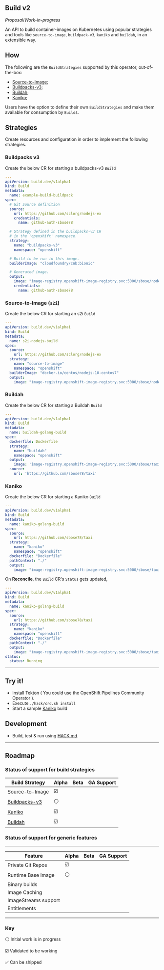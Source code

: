 ## Build v2

*Proposal*/*Work-in-progress*

An API to build container-images on Kubernetes using popular strategies and tools like
`source-to-image`, `buildpack-v3`, `kaniko` and `buildah`, in an extensible way.

## How

The following are the `BuildStrategies` supported by this operator, out-of-the-box:

* [Source-to-Image](samples/buildstrategy/source-to-image/README.md);
* [Buildpacks-v3](samples/buildstrategy/buildpacks-v3/README.md);
* [Buildah](samples/buildstrategy/buildah/buildstrategy_buildah_cr.yaml);
* [Kaniko](samples/buildstrategy/kaniko/buildstrategy_kaniko_cr.yaml);

Users have the option to define their own `BuildStrategies` and make them available for consumption
by `Build`s.

## Strategies

Create resources and configuration in order to implement the following strategies.

### Buildpacks v3

Create the below CR for starting a buildpacks-v3 `Build`

```yml
---
apiVersion: build.dev/v1alpha1
kind: Build
metadata:
  name: example-build-buildpack
spec:
  # Git Source definition
  source:
    url: https://github.com/sclorg/nodejs-ex
    credentials:
      name: github-auth-sbose78

  # Strategy defined in the buildpacks-v3 CR 
  # in the 'openshift' namespace.
  strategy: 
    name: "buildpacks-v3"
    namespace: "openshift"

  # Build to be run in this image.
  builderImage: "cloudfoundry/cnb:bionic"

  # Generated image.
  output:
    image: "image-registry.openshift-image-registry.svc:5000/sbose/nodejs-ex"
    credentials:
      name: github-auth-sbose78
```

### Source-to-Image (`s2i`)

Create the below CR for starting an s2i `Build`

```yml
---
apiVersion: build.dev/v1alpha1
kind: Build
metadata:
  name: s2i-nodejs-build
spec:
  source:
    url: https://github.com/sclorg/nodejs-ex
  strategy:
    name: "source-to-image"
    namespace: "openshift"
  builderImage: "docker.io/centos/nodejs-10-centos7"
  output:
    image: "image-registry.openshift-image-registry.svc:5000/sbose/nodejs-ex"
```

### Buildah

Create the below CR for starting a Buildah `Build`

```yml
---
apiVersion: build.dev/v1alpha1
kind: Build
metadata:
  name: buildah-golang-build
spec:
  dockerfile: Dockerfile
  strategy:
    name: "buildah"
    namespace: "openshift"
  output:
    image: 'image-registry.openshift-image-registry.svc:5000/sbose/taxi-app'
  source:
    url: 'https://github.com/sbose78/taxi'
```

### Kaniko

Create the below CR for starting a Kaniko `Build`

```yml
---
apiVersion: build.dev/v1alpha1
kind: Build
metadata:
  name: kaniko-golang-build
spec:
  source:
    url: https://github.com/sbose78/taxi
  strategy: 
    name: "kaniko"
    namespace: "openshift"
  dockerfile: "Dockerfile" 
  pathContext: "./"
  output:
    image: "image-registry.openshift-image-registry.svc:5000/sbose/taxi-app"
```

On **Reconcile**, the `Build` CR's `Status` gets updated,

```yml
---
apiVersion: build.dev/v1alpha1
kind: Build
metadata:
  name: kaniko-golang-build
spec:
  source:
    url: https://github.com/sbose78/taxi
  strategy: 
    name: "kaniko"
    namespace: "openshift"
  dockerfile: "Dockerfile" 
  pathContext: "./"
  output:
    image: "image-registry.openshift-image-registry.svc:5000/sbose/taxi-app"
status:
  status: Running
```

----


## Try it!

- Install Tekton ( You could use the OpenShift Pipelines Community Operator ).
- Execute `./hack/crd.sh install`
- Start a sample [Kaniko](samples/build/build_kaniko_cr.yaml) build

## Development

*  Build, test & run using [HACK.md](HACK.md).

----


## Roadmap


### Status of support for build strategies

| Build Strategy  | Alpha | Beta | GA Support
| ------------- | ------------- | ------------- | ------------- |
| [Source-to-Image](samples/buildstrategy/buildstrategy_source-to-image_cr.yaml)  | ☑️ | 
| [Buildpacks-v3](samples/buildstrategy/buildstrategy_buildpacks-v3-cr.yaml)  | ⚪️ |
| [Kaniko](samples/buildstrategy/buildstrategy_kaniko_cr.yaml)  | ☑️ |
| [Buildah](samples/buildstrategy/buildstrategy_buildah_cr.yaml)  | ☑️  |


### Status of support for generic features

------

| Feature  | Alpha | Beta | GA Support
| ------------- | ------------- | ------------- | ------------- |
| Private Git Repos  | ☑️ |  |
| Runtime Base Image  | ⚪️ |  |
| Binary builds  |  | |
| Image Caching  |  |  |
| ImageStreams support  |  | |
| Entitlements  |  | |


------

### Key

⚪️  Initial work is in progress

☑️ Validated to be working

✅ Can be shipped

